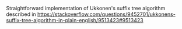 Straightforward implementation of Ukkonen's suffix tree algorithm
described in https://stackoverflow.com/questions/9452701/ukkonens-suffix-tree-algorithm-in-plain-english/9513423#9513423
